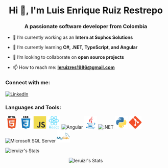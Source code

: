 <h1 align="center">Hi 👋, I'm Luis Enrique Ruiz Restrepo</h1>
<h3 align="center">A passionate software developer from Colombia</h3>

- 🔭 I’m currently working as an **Intern at Sophos Solutions**

- 🌱 I’m currently learning **C#, .NET, TypeScript, and Angular**

- 👯 I’m looking to collaborate on **open source projects**

- 📫 How to reach me: **leruizres1986@gmail.com**

<h3 align="left">Connect with me:</h3>
<p align="left">
  <a href="https://linkedin.com/in/leruizres1986" target="_blank"><img align="center" src="https://raw.githubusercontent.com/rahuldkjain/github-profile-readme-generator/master/src/images/icons/Social/linked-in-alt.svg" alt="LinkedIn" height="30" width="40" /></a>
</p>

<h3 align="left">Languages and Tools:</h3>
<p align="left"> 
  <img src="https://raw.githubusercontent.com/devicons/devicon/master/icons/html5/html5-original-wordmark.svg" alt="HTML5" width="40" height="40"/> 
  <img src="https://raw.githubusercontent.com/devicons/devicon/master/icons/css3/css3-original-wordmark.svg" alt="CSS3" width="40" height="40"/> 
  <img src="https://raw.githubusercontent.com/devicons/devicon/master/icons/javascript/javascript-original.svg" alt="JavaScript" width="40" height="40"/> 
  <img src="https://raw.githubusercontent.com/devicons/devicon/master/icons/react/react-original-wordmark.svg" alt="React.js" width="40" height="40"/> 
  <img src="https://www.vectorlogo.zone/logos/angular/angular-icon.svg" alt="Angular" width="40" height="40"/> 
  <img src="https://raw.githubusercontent.com/devicons/devicon/master/icons/java/java-original.svg" alt="Java" width="40" height="40"/> 
  <img src="https://www.vectorlogo.zone/logos/dotnet/dotnet-icon.svg" alt=".NET" width="40" height="40"/> 
  <img src="https://raw.githubusercontent.com/devicons/devicon/master/icons/python/python-original.svg" alt="Python" width="40" height="40"/> 
  <img src="https://raw.githubusercontent.com/devicons/devicon/master/icons/git/git-original.svg" alt="Git" width="40" height="40"/> 
  <img src="https://www.svgrepo.com/show/303229/microsoft-sql-server-logo.svg" alt="Microsoft SQL Server" width="40" height="40"/> 
  <img src="https://raw.githubusercontent.com/devicons/devicon/master/icons/mysql/mysql-original-wordmark.svg" alt="MySQL" width="40" height="40"/> 
</p>

![leruizr's Stats](https://github-readme-stats.vercel.app/api?username=leruizr&theme=tokyonight&show_icons=true&hide_border=false&count_private=true)

<p align="center">
  <img src="https://github-readme-stats.vercel.app/api?username=leruizr&theme=tokyonight&show_icons=true&hide_border=false&count_private=true" alt="leruizr's Stats" />
</p>

